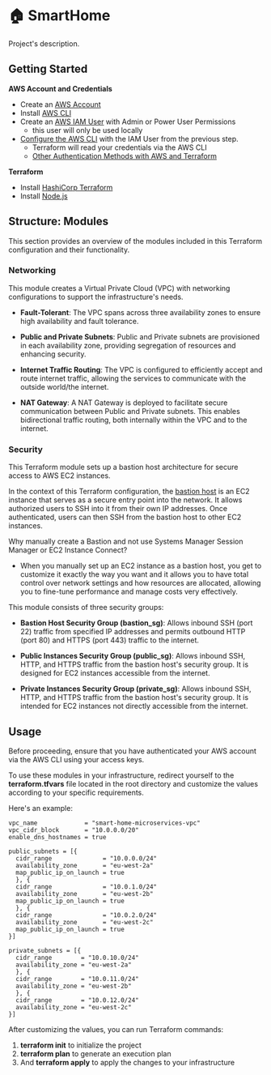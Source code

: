 # 🏠 SmartHome 
Project's description.

## Getting Started
**AWS Account and Credentials**
- Create an [AWS Account](https://aws.amazon.com/)
- Install [AWS CLI](https://docs.aws.amazon.com/cli/latest/userguide/getting-started-install.html)
- Create an [AWS IAM User](https://docs.aws.amazon.com/IAM/latest/UserGuide/getting-started_create-admin-group.html) with Admin or Power User Permissions
  - this user will only be used locally
- [Configure the AWS CLI](https://docs.aws.amazon.com/cli/latest/userguide/cli-chap-configure.html) with the IAM User from the previous step.
  - Terraform will read your credentials via the AWS CLI 
  - [Other Authentication Methods with AWS and Terraform](https://registry.terraform.io/providers/hashicorp/aws/latest/docs#authentication)

**Terraform**
- Install [HashiCorp Terraform](https://www.terraform.io/downloads)
- Install [Node.js](https://nodejs.org/en/)

## Structure: Modules
This section provides an overview of the modules included in this Terraform configuration and their functionality.


### **Networking**
This module creates a Virtual Private Cloud (VPC) with networking configurations to support the infrastructure's needs.
- **Fault-Tolerant**: The VPC spans across three availability zones to ensure high availability and fault tolerance.

- **Public and Private Subnets**: Public and Private subnets are provisioned in each availability zone, providing segregation of resources and enhancing security.

- **Internet Traffic Routing**: The VPC is configured to efficiently accept and route internet traffic, allowing the services to communicate with the outside world/the internet.

- **NAT Gateway**: A NAT Gateway is deployed to facilitate secure communication between Public and Private subnets. This enables bidirectional traffic routing, both internally within the VPC and to the internet.

### **Security**
This Terraform module sets up a bastion host architecture for secure access to AWS EC2 instances.

In the context of this Terraform configuration, the [bastion host](https://aws.amazon.com/blogs/security/how-to-record-ssh-sessions-established-through-a-bastion-host/) is an EC2 instance that serves as a secure entry point into the network. It allows authorized users to SSH into it from their own IP addresses. Once authenticated, users can then SSH from the bastion host to other EC2 instances.

Why manually create a Bastion and not use Systems Manager Session Manager or EC2 Instance Connect? 
- When you manually set up an EC2 instance as a bastion host, you get to customize it exactly the way you want and it allows you to have total control over network settings and how resources are allocated, allowing you to fine-tune performance and manage costs very effectively.

This module consists of three security groups:

- **Bastion Host Security Group (bastion_sg)**:
Allows inbound SSH (port 22) traffic from specified IP addresses and permits outbound HTTP (port 80) and HTTPS (port 443) traffic to the internet.

- **Public Instances Security Group (public_sg)**:
Allows inbound SSH, HTTP, and HTTPS traffic from the bastion host's security group. It is designed for EC2 instances accessible from the internet.

- **Private Instances Security Group (private_sg)**:
Allows inbound SSH, HTTP, and HTTPS traffic from the bastion host's security group. It is intended for EC2 instances not directly accessible from the internet.

## Usage
Before proceeding, ensure that you have authenticated your AWS account via the AWS CLI using your access keys.

To use these modules in your infrastructure, redirect yourself to the **terraform.tfvars** file located in the root directory and customize the values according to your specific requirements.


Here's an example:

```hcl
vpc_name             = "smart-home-microservices-vpc"
vpc_cidr_block       = "10.0.0.0/20"
enable_dns_hostnames = true

public_subnets = [{
  cidr_range              = "10.0.0.0/24"
  availability_zone       = "eu-west-2a"
  map_public_ip_on_launch = true
  }, {
  cidr_range              = "10.0.1.0/24"
  availability_zone       = "eu-west-2b"
  map_public_ip_on_launch = true
  }, {
  cidr_range              = "10.0.2.0/24"
  availability_zone       = "eu-west-2c"
  map_public_ip_on_launch = true
}]

private_subnets = [{
  cidr_range        = "10.0.10.0/24"
  availability_zone = "eu-west-2a"
  }, {
  cidr_range        = "10.0.11.0/24"
  availability_zone = "eu-west-2b"
  }, {
  cidr_range        = "10.0.12.0/24"
  availability_zone = "eu-west-2c"
}]
```

After customizing the values, you can run Terraform commands: 
1. **terraform init** to initialize the project
2. **terraform plan** to generate an execution plan
3. And **terraform apply** to apply the changes to your infrastructure


